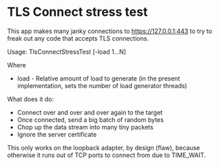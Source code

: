﻿# TLS Connect stress test

This app makes many janky connections to https://127.0.0.1:443 to try to freak out any code that accepts TLS connections.

Usage: TlsConnectStressTest [-load 1...N]

Where
* load - Relative amount of load to generate (in the present implementation, sets the number of load generator threads)

What does it do:
* Connect over and over and over again to the target
* Once connected, send a big batch of random bytes
* Chop up the data stream into many tiny packets
* Ignore the server certificate

This only works on the loopback adapter, by design (flaw), because otherwise it runs out of TCP ports to connect from due to TIME_WAIT.
